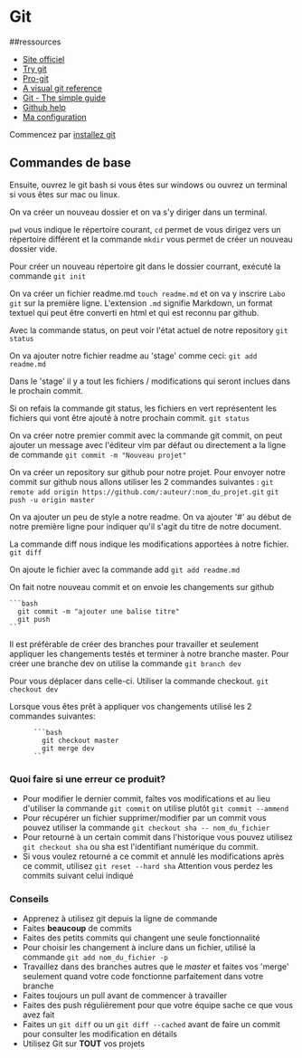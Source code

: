 # Git

##ressources

* [Site officiel](http://git-scm.com)
* [Try git](http://try.github.com/)
* [Pro-git](http://git-scm.com/book)
* [A visual git reference](http://marklodato.github.com/visual-git-guide/index-en.html)
* [Git - The simple guide](http://rogerdudler.github.com/git-guide/)
* [Github help](https://help.github.com/)
* [Ma configuration](https://github.com/alexcp/gitconfig)


Commencez par [installez git](http://git-scm.com/downloads)

## Commandes de base
Ensuite, ouvrez le git bash si vous êtes sur windows ou ouvrez un terminal si vous êtes sur mac ou linux.

On va créer un nouveau dossier et on va s'y diriger dans un terminal.

`pwd` vous indique le répertoire courant, `cd` permet de vous dirigez vers un répertoire différent et la commande
`mkdir` vous permet de créer un nouveau dossier vide.

Pour créer un nouveau répertoire git dans le dossier courrant, exécuté la commande
`git init`

On va créer un fichier readme.md `touch readme.md` et on va y inscrire `Labo git` sur la première ligne.
L'extension `.md` signifie Markdown, un format textuel qui peut être converti en html et qui est reconnu par github.

Avec la commande status, on peut voir l'état actuel de notre repository
`git status`

On va ajouter notre fichier readme au 'stage' comme ceci:
`git add readme.md`

Dans le 'stage' il y a tout les fichiers / modifications qui seront inclues dans le prochain commit.

Si on refais la commande git status, les fichiers en vert représentent les fichiers qui vont être ajouté à notre prochain commit.
`git status`

On va créer notre premier commit avec la commande git commit, on peut ajouter un message avec l'éditeur vim par défaut ou directement a la ligne de commande
`git commit -m "Nouveau projet"`

On va créer un repository sur github pour notre projet.
Pour envoyer notre commit sur github nous allons utiliser les 2 commandes suivantes :
`git remote add origin https://github.com/:auteur/:nom_du_projet.git`
`git push -u origin master`

On va ajouter un peu de style a notre readme. On va ajouter '#' au début de notre première ligne pour indiquer qu'il s'agit du titre de notre document.

La commande diff nous indique les modifications apportées à notre fichier.
`git diff`

On ajoute le fichier avec la commande add
`git add readme.md`

On fait notre nouveau commit et on envoie les changements sur github

    ```bash
      git commit -m "ajouter une balise titre"
      git push
    ```

Il est préférable de créer des branches pour travailler et seulement appliquer les changements testés et terminer à notre branche master.
Pour créer une branche dev on utilise la commande 
`git branch dev`

Pour vous déplacer dans celle-ci. Utiliser la commande checkout.
`git checkout dev`

Lorsque vous êtes prêt à appliquer vos changements utilisé les 2 commandes suivantes:

          ```bash
            git checkout master
            git merge dev
          ```

### Quoi faire si une erreur ce produit?

* Pour modifier le dernier commit, faîtes vos modifications et au lieu d'utiliser la commande `git commit` on utilise plutôt `git commit --ammend`
* Pour récupérer un fichier supprimer/modifier par un commit vous pouvez utiliser la commande `git checkout sha -- nom_du_fichier`
* Pour retourné à un certain commit dans l'historique vous pouvez utilisez `git checkout sha` ou sha est l'identifiant numérique du commit.
* Si vous voulez retourné a ce commit et annulé les modifications après ce commit, utilisez `git reset --hard sha` Attention vous perdez les commits suivant celui indiqué

### Conseils

* Apprenez à utilisez git depuis la ligne de commande
* Faites __beaucoup__ de commits
* Faites des petits commits qui changent une seule fonctionnalité
* Pour choisir les changement à inclure dans un fichier, utilisé la commande `git add nom_du_fichier -p`
* Travaillez dans des branches autres que le _master_ et faites vos 'merge' seulement quand votre code fonctionne parfaitement dans votre branche
* Faites toujours un pull avant de commencer à travailler
* Faites des push régulièrement pour que votre équipe sache ce que vous avez fait
* Faites un `git diff` ou un `git diff --cached` avant de faire un commit pour consulter les modification en détails
* Utilisez Git sur __TOUT__ vos projets

